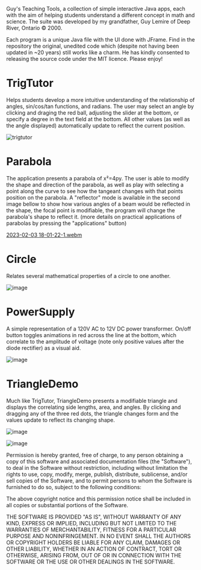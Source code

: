 Guy's Teaching Tools, a collection of simple interactive Java apps, each with the aim of helping students understand a different concept in math and science. The suite was developed by my grandfather, Guy Lemire of Deep River, Ontario © 2000. 

Each program is a unique Java file with the UI done with JFrame. Find in the repository the original, unedited code which (despite not having been updated in ~20 years) still works like a charm. He has kindly consented to releasing the source code under the MIT licence. Please enjoy!

# TrigTutor

Helps students develop a more intuitive understanding of the relationship of angles, sin/cos/tan functions, and radians. The user may select an angle by clicking and draging the red ball, adjusting the slider at the bottom, or specify a degree in the text field at the bottom. All other values (as well as the angle displayed) automatically update to reflect the current position. 

![trigtutor](https://user-images.githubusercontent.com/5817861/216714046-382b555c-7728-4e8d-8b23-012491f3a244.png)

# Parabola

The application presents a parabola of x²=4py. The user is able to modify the shape and direction of the parabola, as well as play with selecting a point along the curve to see how the tangeant changes with that points position on the parabola. A "reflector" mode is available in the second image bellow to show how various angles of a beam would be reflected in the shape, the focal point is modifiable, the program will change the parabola's shape to reflect it. (more details on practical applications of parabolas by pressing the "applications" button)

[2023-02-03 18-01-22-1.webm](https://user-images.githubusercontent.com/5817861/216727301-8bc0d236-3866-4221-b0ae-b1b7a222c898.webm)

# Circle

Relates several mathematical properties of a circle to one another.

![image](https://user-images.githubusercontent.com/5817861/216723077-31fe6144-ee1e-43a0-bc92-97268f75ce36.png)

# PowerSupply

A simple representation of a 120V AC to 12V DC power transformer. On/off button toggles animations in red across the line at the bottom, which correlate to the amplitude of voltage (note only positive values after the diode rectifier) as a visual aid.

![image](https://user-images.githubusercontent.com/5817861/216725077-901c598c-01ba-4101-bee2-f1ec1613ff36.png)

# TriangleDemo

Much like TrigTutor, TriangleDemo presents a modifiable triangle and displays the correlating side lengths, area, and angles. By clicking and dragging any of the three red dots, the triangle changes form and the values update to reflect its changing shape.

![image](https://user-images.githubusercontent.com/5817861/216725652-0d13470c-5af3-4ae6-aae8-4506cf9e877d.png)

![image](https://user-images.githubusercontent.com/5817861/216726283-7f50d345-e5aa-464a-8a09-f9dbc0409f49.png)




Permission is hereby granted, free of charge, to any person obtaining a copy of this software and associated documentation files (the "Software"), to deal in the Software without restriction, including without limitation the rights to use, copy, modify, merge, publish, distribute, sublicense, and/or sell copies of the Software, and to permit persons to whom the Software is furnished to do so, subject to the following conditions:

The above copyright notice and this permission notice shall be included in all copies or substantial portions of the Software.

THE SOFTWARE IS PROVIDED "AS IS", WITHOUT WARRANTY OF ANY KIND, EXPRESS OR IMPLIED, INCLUDING BUT NOT LIMITED TO THE WARRANTIES OF MERCHANTABILITY, FITNESS FOR A PARTICULAR PURPOSE AND NONINFRINGEMENT. IN NO EVENT SHALL THE AUTHORS OR COPYRIGHT HOLDERS BE LIABLE FOR ANY CLAIM, DAMAGES OR OTHER LIABILITY, WHETHER IN AN ACTION OF CONTRACT, TORT OR OTHERWISE, ARISING FROM, OUT OF OR IN CONNECTION WITH THE SOFTWARE OR THE USE OR OTHER DEALINGS IN THE SOFTWARE.
